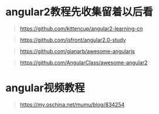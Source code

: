 # angular2教程先收集留着以后看
>https://github.com/kittencup/angular2-learning-cn
 
>https://github.com/jsfront/angular2.0-study

>https://github.com/gianarb/awesome-angularjs

>https://github.com/AngularClass/awesome-angular2
# angular视频教程
>https://my.oschina.net/mumu/blog/834254
